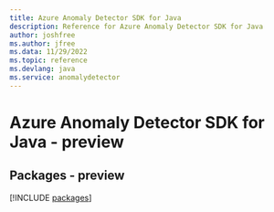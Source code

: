 ```yaml
---
title: Azure Anomaly Detector SDK for Java
description: Reference for Azure Anomaly Detector SDK for Java
author: joshfree
ms.author: jfree
ms.data: 11/29/2022
ms.topic: reference
ms.devlang: java
ms.service: anomalydetector
---
```

# Azure Anomaly Detector SDK for Java - preview
## Packages - preview
[!INCLUDE [packages](anomaly-detector-index.md)]